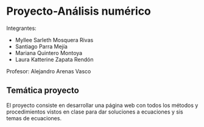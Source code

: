 # Proyecto-Análisis numérico

Integrantes:
* Myllee Sarleth Mosquera Rivas
* Santiago Parra Mejía
* Mariana Quintero Montoya
* Laura Katterine Zapata Rendón

Profesor: Alejandro Arenas Vasco

## Temática proyecto
El proyecto consiste en desarrollar una página web con todos los métodos y procedimientos vistos en clase para dar soluciones a ecuaciones y sis
temas de ecuaciones.
